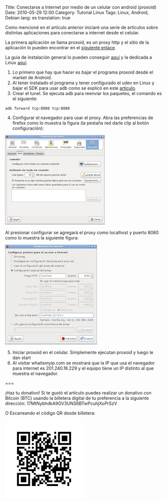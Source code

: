 Title: Conectarse a Internet por medio de un celular con android (proxoid)
Date: 2010-05-29 12:00
Category: Tutorial Linux
Tags: Linux, Android, Debian
lang: es
translation: true


Como mencioné en el artículo anterior iniciaré una serie de artículos sobre distintas aplicaciones para conectarse a internet desde el celular.

La primera aplicación se llama proxoid, es un proxy http y el sitio de la aplicación lo pueden encontrar en el [siguiente enlace](http://code.google.com/p/proxoid/).

La guía de instalación general lo pueden conseguir [aquí](http://code.google.com/p/proxoid/wiki/installationPhone) y la dedicada a Linux [aquí](http://code.google.com/p/proxoid/wiki/installationLinux).


1. Lo primero que hay que hacer es bajar el programa proxoid desde el market de Android.
2. Al tener instalado el programa y tener configurado el udev en Linux y bajar el SDK para usar adb como se explicó en este [artículo](http://ernesto-ecrespo.blogspot.com/2010/05/comandos-basicos-de-adb-android-debug.html).
3. Crear el tunel. Se ejecuta adb para reenviar los paquetes, el comando es el siguiente:

```
adb forward tcp:8080 tcp:8080

```

4. Configurar el navegador para usar el proxy.
Abra las preferencias de firefox como lo muestra la figura (la pestaña red 
darle clip al botón configuración):


![proxoid 1](./images/proxoid1.png)

Al presionar configurar se agregará el proxy como localhost y puerto 8080 como
lo muestra la siguiente figura:

![proxoid 2](./images/proxoid2.png)


5. Iniciar proxoid en el celular. Simplemente ejecutan proxoid y luego le dan start
6. Al visitar whatismyip.com se mostrará que la IP que usa el navegador para internet
es 201.240.16.229 y el equipo tiene un IP distinto al que muestra el navegador.




===

¡Haz tu donativo!
Si te gustó el artículo puedes realizar un donativo con Bitcoin (BTC)
usando la billetera digital de tu preferencia a la siguiente
dirección: 17MtNybhdkA9GV3UNS6BTwPcuhjXoPrSzV

O Escaneando el código QR desde billetera:

![17MtNybhdkA9GV3UNS6BTwPcuhjXoPrSzV](./images/17MtNybhdkA9GV3UNS6BTwPcuhjXoPrSzV.png)